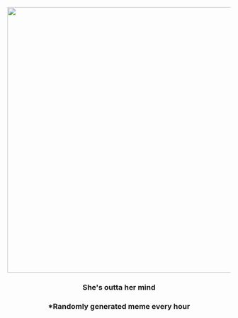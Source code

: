 <p align="center">
        <img src="https://i.redd.it/5bwdhiavjdh91.gif" width="600" height="600">
        </p>
        <h3 align="center">She's outta her mind</h3>
        <h3 align="center">*Randomly generated meme every hour</h3>
    